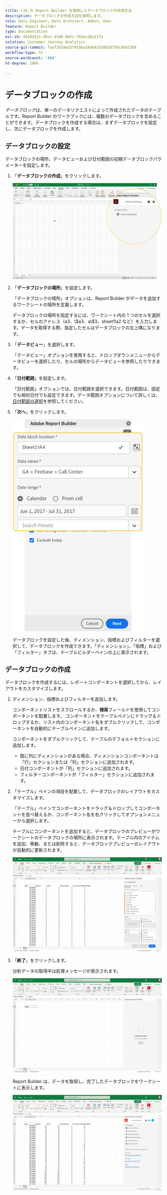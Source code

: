 ```yaml
---
title: CJA の Report Builder を使用したデータブロックの作成方法
description: データブロックの作成方法を説明します。
role: Data Engineer, Data Architect, Admin, User
feature: Report Builder
type: Documentation
exl-id: 46382621-d5e1-41d6-865c-782ec28a21fa
solution: Customer Journey Analytics
source-git-commit: faaf3d19ed37019ba284b41420628750cdb413b8
workflow-type: ht
source-wordcount: '464'
ht-degree: 100%

---
```


# データブロックの作成

*データブロック*&#x200B;は、単一のデータリクエストによって作成されたデータのテーブルです。Report Builder のワークブックには、複数のデータブロックを含めることができます。データブロックを作成する場合は、まずデータブロックを設定し、次にデータブロックを作成します。

## データブロックの設定

データブロックの場所、データビューおよび日付範囲の初期データブロックパラメーターを設定します。

1. 「**データブロックの作成**」をクリックします。

   ![](./assets/create_db.png)

1. 「**データブロックの場所**」を設定します。

   「データブロックの場所」オプションは、Report Builder がデータを追加するワークシートの場所を定義します。

   データブロックの場所を指定するには、ワークシート内の 1 つのセルを選択するか、セルのアドレス（a3、\\$a3、a\\\$3、sheet1!a2 など）を入力します。データを取得する際、指定したセルはデータブロックの左上隅になります。

1. 「**データビュー**」を選択します。

   「データビュー」オプションを使用すると、ドロップダウンメニューからデータビューを選択したり、セルの場所からデータビューを参照したりできます。

1. 「**日付範囲**」を設定します。

   「日付範囲」オプションでは、日付範囲を選択できます。日付範囲は、固定でも相対日付でも設定できます。データ範囲オプションについて詳しくは、 [日付範囲の選択](select-date-range.md)を参照してください。

1. 「**次へ**」をクリックします。

   ![](./assets/choose_date_data_view3.png)

   データブロックを設定した後、ディメンション、指標およびフィルターを選択して、データブロックを作成できます。「ディメンション」、「指標」および「フィルター」タブは、テーブルビルダーペインの上に表示されます。
<!--
    ![](./assets/image9.png)
  -->


## データブロックの作成

データブロックを作成するには、レポートコンポーネントを選択してから、レイアウトをカスタマイズします。

1. ディメンション、指標およびフィルターを追加します。

   コンポーネントリストをスクロールするか、**検索**&#x200B;フィールドを使用してコンポーネントを配置します。 コンポーネントをテーブルペインにドラッグ＆ドロップするか、リスト内のコンポーネント名をダブルクリックして、コンポーネントを自動的にテーブルペインに追加します。

   コンポーネントをダブルクリックして、テーブルのデフォルトセクションに追加します。

   - 既に列にディメンションがある場合、ディメンションコンポーネントは「行」セクションまたは「列」セクションに追加されます。
   - 日付コンポーネントが「列」セクションに追加されます。
   - フィルターコンポーネントが「フィルター」セクションに追加されます。

1. 「テーブル」ペインの項目を配置して、データブロックのレイアウトをカスタマイズします。

   「テーブル」ペインでコンポーネントをドラッグ＆ドロップしてコンポーネントを並べ替えるか、コンポーネント名を右クリックしてオプションメニューから選択します。

   テーブルにコンポーネントを追加すると、データブロックのプレビューがワークシートのデータブロックの場所に表示されます。テーブル内のアイテムを追加、移動、または削除すると、データブロックプレビューのレイアウトが自動的に更新されます。

   ![](./assets/image10.png)

1. 「**終了**」をクリックします。

   分析データの取得中は処理メッセージが表示されます。

   ![](./assets/image11.png)

   Report Builder は、データを取得し、完了したデータブロックをワークシートに表示します。

   ![](./assets/image12.png)
